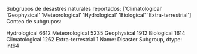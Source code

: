 Subgrupos de desastres naturales reportados:
 ['Climatological' 'Geophysical' 'Meteorological' 'Hydrological'
 'Biological' 'Extra-terrestrial']
Conteo de subgrupos:

Hydrological         6612
Meteorological       5235
Geophysical          1912
Biological           1614
Climatological       1262
Extra-terrestrial       1
Name: Disaster Subgroup, dtype: int64